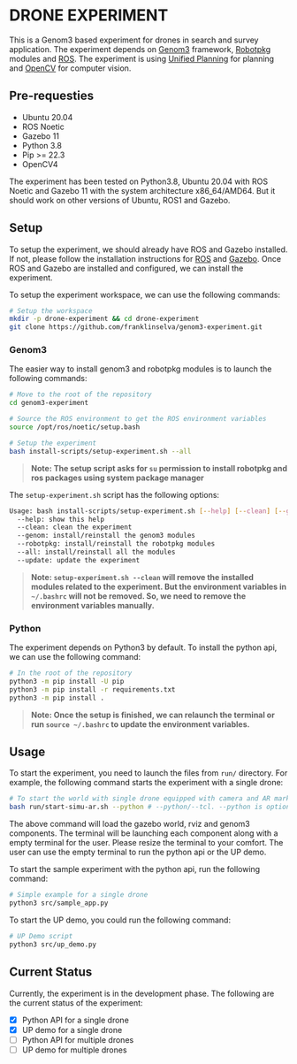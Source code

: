 # DRONE EXPERIMENT

This is a Genom3 based experiment for drones in search and survey application. The experiment depends on [Genom3](https://git.openrobots.org/projects/genom3) framework, [Robotpkg](http://robotpkg.openrobots.org/) modules and [ROS](https://www.ros.org/). The experiment is using [Unified Planning](https://github.com/aiplan4eu/unified-planning) for planning and [OpenCV](https://opencv.org/) for computer vision.

## Pre-requesties

- Ubuntu 20.04
- ROS Noetic
- Gazebo 11
- Python 3.8
- Pip >= 22.3
- OpenCV4

The experiment has been tested on Python3.8, Ubuntu 20.04 with ROS Noetic and Gazebo 11 with the system architecture x86_64/AMD64. But it should work on other versions of Ubuntu, ROS1 and Gazebo.

## Setup

To setup the experiment, we should already have ROS and Gazebo installed. If not, please follow the installation instructions for [ROS](http://wiki.ros.org/noetic/Installation/Ubuntu) and [Gazebo](http://gazebosim.org/tutorials?tut=install_ubuntu&cat=install). Once ROS and Gazebo are installed and configured, we can install the experiment.

To setup the experiment workspace, we can use the following commands:

```bash
# Setup the workspace
mkdir -p drone-experiment && cd drone-experiment
git clone https://github.com/franklinselva/genom3-experiment.git
```

### Genom3

The easier way to install genom3 and robotpkg modules is to launch the following commands:

```bash
# Move to the root of the repository
cd genom3-experiment

# Source the ROS environment to get the ROS environment variables
source /opt/ros/noetic/setup.bash

# Setup the experiment
bash install-scripts/setup-experiment.sh --all
```

> **Note: The setup script asks for `su` permission to install robotpkg and ros packages using system package manager**

The `setup-experiment.sh` script has the following options:
```bash
Usage: bash install-scripts/setup-experiment.sh [--help] [--clean] [--genom] [--robotpkg] [--all] [--update]
  --help: show this help
  --clean: clean the experiment
  --genom: install/reinstall the genom3 modules
  --robotpkg: install/reinstall the robotpkg modules
  --all: install/reinstall all the modules
  --update: update the experiment
```

> **Note: `setup-experiment.sh --clean` will remove the installed modules related to the experiment. But the environment variables in `~/.bashrc` will not be removed. So, we need to remove the environment variables manually.**

### Python
The experiment depends on Python3 by default. To install the python api, we can use the following command:

```bash
# In the root of the repository
python3 -m pip install -U pip
python3 -m pip install -r requirements.txt
python3 -m pip install .
```

> **Note: Once the setup is finished, we can relaunch the terminal or run `source ~/.bashrc` to update the environment variables.**


## Usage

To start the experiment, you need to launch the files from `run/` directory. For example, the following command starts the experiment with a single drone:

```bash
# To start the world with single drone equipped with camera and AR marker based environment
bash run/start-simu-ar.sh --python # --python/--tcl. --python is optional
```

The above command will load the gazebo world, rviz and genom3 components. The terminal will be launching each component along with a empty terminal for the user. Please resize the terminal to your comfort. The user can use the empty terminal to run the python api or the UP demo.

To start the sample experiment with the python api, run the following command:

```bash
# Simple example for a single drone
python3 src/sample_app.py
```

To start the UP demo, you could run the following command:

```bash
# UP Demo script
python3 src/up_demo.py
```


## Current Status

Currently, the experiment is in the development phase. The following are the current status of the experiment:

 - [x] Python API for a single drone
 - [x] UP demo for a single drone
 - [ ] Python API for multiple drones
 - [ ] UP demo for multiple drones